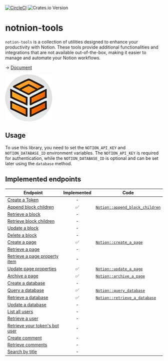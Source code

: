 [![CircleCI](https://dl.circleci.com/status-badge/img/circleci/X1fiE4koKU88Z9sKwWoPAH/MVwdZy6GG5cejebNhSpJaw/tree/main.svg?style=svg)](https://dl.circleci.com/status-badge/redirect/circleci/X1fiE4koKU88Z9sKwWoPAH/MVwdZy6GG5cejebNhSpJaw/tree/main)
![Crates.io Version](https://img.shields.io/crates/v/notion-tools?style=flat-square&color=blue)

# notnion-tools

`notion-tools` is a collection of utilities designed to enhance your productivity with Notion. These tools provide additional functionalities and integrations that are not available out-of-the-box, making it easier to manage and automate your Notion workflows.

-> [Document](https://docs.rs/notion-tools/latest/notion-tools)

<img src="../LOGO.png" alt="LOGO" width="150" height="150">

## Usage

To use this library, you need to set the `NOTION_API_KEY` and `NOTION_DATABASE_ID` environment
variables. The `NOTION_API_KEY` is required for authentication, while the `NOTION_DATABASE_ID`
is optional and can be set later using the `database` method.

## Implemented endpoints

| Endpoint | Implemented | Code |
|---|:---:|---|
| [Create a Token](https://developers.notion.com/reference/create-a-token) | - | |
| [Append block children](https://developers.notion.com/reference/patch-block-children) | ✅ | [`Notion::append_block_children`](Notion) |
| [Retrieve a block](https://developers.notion.com/reference/retrieve-a-block) | - | |
| [Retrieve block children](https://developers.notion.com/reference/get-block-children) | - | |
| [Update a block](https://developers.notion.com/reference/update-a-block) | - | |
| [Delete a block](https://developers.notion.com/reference/delete-a-block) | - | |
| [Create a page](https://developers.notion.com/reference/post-page) | ✅ | [`Notion::create_a_page`](Notion) |
| [Retrieve a page](https://developers.notion.com/reference/retrieve-a-page) | - | |
| [Retrieve a page property item](https://developers.notion.com/reference/retrieve-a-page-property-item) | - | |
| [Update page properties](https://developers.notion.com/reference/patch-page) | ✅ | [`Notion::update_a_page`](Notion) |
| [Archive a page](https://developers.notion.com/reference/archive-a-page) | ✅ | [`Notion::archive_a_page`](Notion) |
| [Create a database](https://developers.notion.com/reference/create-a-database) | - | |
| [Query a database](https://developers.notion.com/reference/post-database-query) | ✅ | [`Notion::query_database`](Notion) |
| [Retrieve a database](https://developers.notion.com/reference/retrieve-a-database) | ✅ | [`Notion::retrieve_a_database`](Notion) |
| [Update a database](https://developers.notion.com/reference/update-a-database) | - | |
| [List all users](https://developers.notion.com/reference/get-users) | - | |
| [Retrieve a user](https://developers.notion.com/reference/get-user) | - | |
| [Retrieve your token's bot user](https://developers.notion.com/reference/get-self) | - | |
| [Create comment](https://developers.notion.com/reference/create-a-comment) | - | |
| [Retrieve comments](https://developers.notion.com/reference/retrieve-a-comment) | - | |
| [Search by title](https://developers.notion.com/reference/post-search) | - | |

